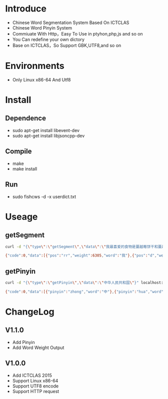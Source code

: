 # Introduce
* Chinese Word Segmentation System Based On ICTCLAS
* Chinese Word Pinyin System
* Commiuate With Http，Easy To Use in ptyhon,php,js and so on
* You Can redefine your own dictory
* Base on ICTCLAS，So Support GBK,UTF8,and so on

# Environments
* Only Linux x86-64 And Utf8

# Install

## Dependence
* sudo apt-get install libevent-dev
* sudo apt-get install libjsoncpp-dev

## Compile
* make
* make install

## Run
* sudo fishcws -d -x userdict.txt

# Useage
## getSegment
```bash
curl -d "{\"type\":\"getSegment\",\"data\":\"我最喜爱的食物是蔓越莓饼干和蔓越莓草莓\"}" 127.0.0.1:1985
```
```bash
{"code":0,"data":[{"pos":"rr","weight":6305,"word":"我"},{"pos":"d","weight":7002,"word":"最"},{"pos":"v","weight":10500,"word":"喜爱"},{"pos":"ude1","weight":3020,"word":"的"},{"pos":"n","weight":11464,"word":"食物"},{"pos":"vshi","weight":4710,"word":"是"},{"pos":"n","weight":18804,"word":"蔓越莓"},{"pos":"n","weight":13166,"word":"饼干"},{"pos":"cc","weight":4618,"word":"和"},{"pos":"n","weight":18804,"word":"蔓越莓"},{"pos":"n","weight":11979,"word":"草莓"}],"msg":""}
```
## getPinyin
```bash
curl -d "{\"type\":\"getPinyin\",\"data\":\"中华人民共和国\"}" localhost:1985
```
```bash
{"code":0,"data":[{"pinyin":"zhong","word":"中"},{"pinyin":"hua","word":"华"},{"pinyin":"ren","word":"人"},{"pinyin":"min","word":"民"},{"pinyin":"gong","word":"共"},{"pinyin":"he","word":"和"},{"pinyin":"guo","word":"国"}],"msg":""}
```

# ChangeLog

## V1.1.0
* Add Pinyin
* Add Word Weight Output

## V1.0.0
* Add ICTCLAS 2015
* Support Linux x86-64
* Support UTF8 encode
* Support HTTP request
